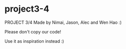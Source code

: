 # project3-4
PROJECT 3/4
Made by Nimai, Jason, Alec and Wen Hao :)

Please don't copy our code!

Use it as inspiration instead :)
